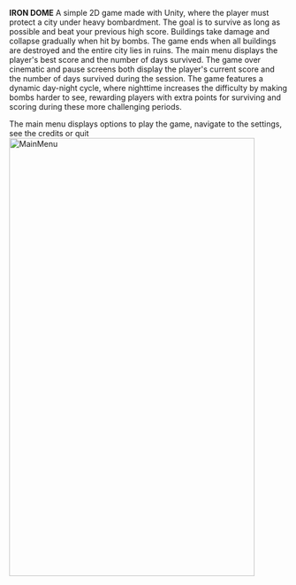 **IRON DOME**
A simple 2D game made with Unity, where the player must protect a city under heavy bombardment. The goal is to survive as long as possible and beat your previous high score. Buildings take damage and collapse gradually when hit by bombs. The game ends when all buildings are destroyed and the entire city lies in ruins. The main menu displays the player's best score and the number of days survived. The game over cinematic and pause screens both display the player's current score and the number of days survived during the session. The game features a dynamic day-night cycle, where nighttime increases the difficulty by making bombs harder to see, rewarding players with extra points for surviving and scoring during these more challenging periods.

The main menu displays options to play the game, navigate to the settings, see the credits or quit
<img width="444" height="792" alt="MainMenu" src="https://github.com/user-attachments/assets/bffe530e-28e2-4985-af2d-d4c9bec2aa7c" />
